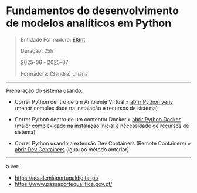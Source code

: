 # Fundamentos do desenvolvimento de modelos analíticos em Python


> Entidade Formadora: [EISnt](https://eisnt.com/)
>
> Duração: 25h
> 
> 2025-06 - 2025-07
> 
> Formadora: (Sandra) Liliana


* * * 

Preparação do sistema usando:
* Correr Python dentro de um Ambiente Virtual » [abrir Python venv](system_prep/python_venv.md)
(menor complexidade na instalação e recursos de sistema)


* Correr Python dentro de um contentor Docker » [abrir Python Docker](system_prep/python_docker.md)
(maior complexidade na instalação inicial e necessidade de recursos de sistema)

* Correr Python usando a extensão Dev Containers (Remote Containers) » [abrir Dev Containers](system_prep/python_dev_containers.md)
(igual ao método anterior)


* * *


a ver:
- https://academiaportugaldigital.pt/
- https://www.passaportequalifica.gov.pt/